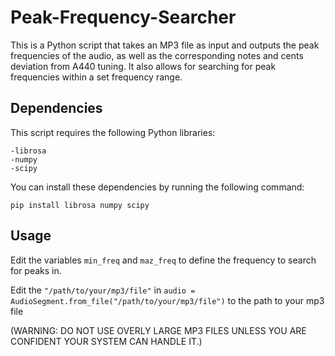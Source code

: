 # Peak-Frequency-Searcher
This is a Python script that takes an MP3 file as input and outputs the peak frequencies of the audio, as well as the corresponding notes and cents deviation from A440 tuning. It also allows for searching for peak frequencies within a set frequency range.

## Dependencies

This script requires the following Python libraries:

    -librosa
    -numpy
    -scipy

You can install these dependencies by running the following command:

  `pip install librosa numpy scipy`
  
## Usage
  
  Edit the variables `min_freq` and `maz_freq` to define the frequency to search for peaks in. 
  
  Edit the `"/path/to/your/mp3/file"` in `audio = AudioSegment.from_file("/path/to/your/mp3/file")` to the path to your mp3 file
  
  (WARNING: DO NOT USE OVERLY LARGE MP3 FILES UNLESS YOU ARE CONFIDENT YOUR SYSTEM CAN HANDLE IT.)
